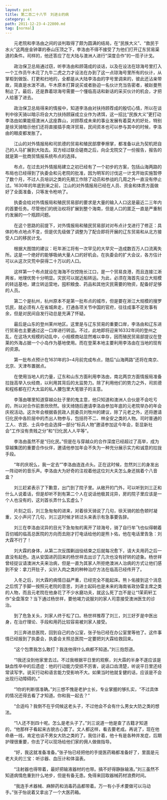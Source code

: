 ```yaml
---
layout: post
title: 第二百二十八节　刘进士的病
category: 4
path: 2011-12-23-4-22800.md
tag: [normal]
---
```


　　元老院和李洛由之间的谈判取得了颇为圆满的结局，在“民族大义”、“救民于水火”这两座金钟罩的泰山压顶之下，李洛由不得不接受了为他们打开辽东贸易渠道的条件。司样的，他还答应了在大陆与澳洲人进行“深度合作”的一揽子计戈。

　　政治保卫总局通过窃，听李洛由和顾蔼成的谈话，以及在设法在琼海号里打入一个工作员午木花了九牛二虎之力才设法在办到了这一点琼海号里所有的伙计，从掌柜到做饭、打更和扫地的，全都是从大陆李洛由的字号里调来的，彼此还沾亲带故，简直是水泼不进。午木原本打算说买或者胁迫一名伙计充当告密者，被赵曼熊制止了。最后，还是靠着琼海号需要一个懂临高话和新话的采买伙计的机会，才把人给塞了进去。

　　政治保卫总局得来的情报中，知道李洛由对扶持顾荐成的殷切心情，所以在谈判中徐天骑以暗示将会大力扶持顾寐成立业作为诱饵，这一招比“民族大义”更打动李洛由如果能搭澳洲人这座靠山，对顾荐成未来的事业发展有着莫大的好处，特别是徐天骑暗示他们还将直接插手南洋贸易，民间资本也可以参与其中的时候，李洛由的眼皮都发胀了。

　　江山的对外情报局和司凯德的贸易和殖民部摩拳擦掌，都准备以此为契机把自己的人马扩展到大陆去。双方经过联合磋商之后，向企戈院交了一份报告，报告的就是第一批商贸情报系统布点的选择。

　　布点，在过去对外情报局建立之初已经有了一个初步的方案，包括山海两路的布局也已经得到了执委会和元老院的批准，因为明军的讨伐这一计戈开始实施暂停了数个月，不过人员培训之类的先期工作除了动员和参战的几周之外一直没有停止过。1630年的年底到来之前，江山的对外情报局已经在人员、资金和体质方面做好了全面准备，只等发令枪响了。

　　执委会给对外情报局和殖民贸易部的要求是大量的输入人口这是最近二三年内的首要任务。尽管他们的统治权将扩展到整个海南，但是人口的匿乏一直是严重制约发展的一个瓶顾问题。

　　在这个思路的前提下，对外情报局和殖民贸易部对对布点计戈进行了修正：具体的布点地点不变，但是优先级做了调整为了配合即将开展的辽东贸易和从北方接受人口的移民计戈。

　　根据大图馆的建议：旺年淅江将有一次罕见的大早灾一造成数百万人口流离失所。这是一个绝好的能够吸纳大量人口的好机会。在执委会的扩大会议，各方估计可以从这次灾荒中获得二十万以的人口。

　　这样第一个布点就设在海海不仅控拖长江口，是一个贸易良港，而且连接江淅两省，地理优势十分明显。灾民可以就近船转运。为此，必须在海首先设立大规模的转运基地，建立转运营地，囤积粮食、药品和其他灾民需要的物资，配备好足够的人员。

　　第二个是杭州，杭州原本不是第一批布点的城市，但是要在淅江大规模的搜罗饥民，就必须有人在省城奔走，打通各项关节中国的官府，往往成事不足败事有余，但是对民间自发行动总是充满了怀疑。

　　最后是山东的登州莱州地区。这里是与辽东贸易的重要口岸，李洛由和辽东进行贸易也主要通过这一口岸进行转运。不过，此地即将迎来16332年间的登州之乱，在这场大规模的动乱中，小规模商站显然难以幸存，因而殖民贸易部提议在登莱的外海占据一个小岛作为基地使用。而在登莱本地主要利用李洛由在当地的现有的资源。

　　第一批布点预计在1631年的3~4月前完成布点，随后“山海两路”还将在南京、北京、天津布置据点。

　　在使用当地人的力量，辽东和山东方面利用李洛由，南北两京方面情报局准备拉拢高举入伙经商，以利用其背后的太监势力。除了利用他们的势力之外，司凯德和程栋都在打大太监的私人腰包里大笔银子的主意。

　　李落由哪里知道穿越众肚子里的鬼主意，他只知道和澳洲人合伙是不会吃亏的，所以对合作前景欣欣然。徐天绮随后邀请李洛由参加年底的元老院举办的年会庆祝活动。这次年会根据昏民政人民委员刘牧州的建议，除了元老之外，还将邀请归化民中各阶层中的杰出人物参与，包括符不二、林全安之类的人物。司时普通的工人、农民、士兵中也会选择一部分“标兵人物”邀请参加这今年会，彰显新社会“工作没有贵贱之分”和“归化民人人平等”。

　　李洛由虽然不是“归化民。”但是在与穿越众的合作深度已经超过了高举，成为穿越集团的重要合作伙伴，邀请他参加年会不失为一种充分展示实力和诚意的拉拢手段。

　　“年的庆祝么，我一定去“”李洛由连连点头。正在这时候，忽然刘三的身发出一阵动听的音乐声。李洛由大为好奇的注视着他这位刘大夫怎么身还揣着个八音盒？

　　刘三赶紧表示了下歉意，出门到了院子里。从敞开的门外，可以听到刘三正和什么人说着话，但是却听不到有第二个人在说话他极其诧异，房的院子里应该是一个人也没有的，这刘首长弄什么玄虚么？

　　片刻之后，刘三急匆匆的进来，对着徐天骑说了几句，徐天骑的脸色顿时凝重，又小声问了几句，刘三这时候才转过头来表示有急事要告辞。

　　刘三在李洛由诧异的目光下急匆匆的离开了琼海号，骑了自行牟飞也似得朝着百仞城的临高总医院的方向而去刚才打电话给他的是熊卜佑，他在电话里告急：刘大霖不行了！

　　刘大霖的身体，从第二次反围剿战役结束之后就每况愈下，请大夫用药之后一直没有起色。连从安国进药回来的杨世祥去出诊了几次也没有好转的迹象。杨世祥曾经捉议请澳洲大夫来治病，但是一直为其家人所拒绝澳洲人治病的方式让他们感到不安：拿刀开肚子，尖针入肉之类的种种治疗方法在临高已经传开了。

　　入冬之后，刘大霖的病情日益严重，已经完全不能起床。熊卜佑接到这个消息之后慌了手脚一按照元老院的意思，刘进士起码也是未来的海南省政协雷主席之类的人物，而且元老院在他身花了不少水磨功夫，就这么死了岂不是让“1茉莉轩工作”全盘落空？当下通过杨世祥，要他竭力说服刘的家人司意接受澳洲医生的诊治。

　　到了危急关头，刘家人终于松了口。杨世祥推荐了刘三，刘三好歹是中医出身，在治疗理论、手段和用药比较容易被刘家人接受。

　　刘三奔进总医院，回到自己的办公室，张子怡已经在办公室里等他了。这件事情已经报到了执委会，执委会关照总医院一定要把刘大霖给救回来。

　　“这个包票我怎么敢打？我连他得什么病都不知道。”刘三抱怨道。

　　“1我还没到他家里去过。不过我根据平日里的观察，刘大霖的半身不遂应该是缺血性卒中的后遗症：他的行动能力受损不厉害，说话口齿清楚，听说平日里还经常读写字。说买行动和语言能力受影响不大。如果当时他就复健的话，应该是不会出现行动障碍的。”

　　“1你的判断很准确。”刘三想不愧是老护士长，专业掌握的够扎实，“不过具体的情况还得去看了才知道。你和我一起去？”

　　“合适吗？我倒不在乎伺候这老头子，不过他会不会有什么男女大防之类的想法。

　　“1人还不到四十呢。怎么是老头子了。”刘三说道一他是查了古籍才知道的，“他那样子看起来古貌古心罢了。文人都这样，看去要老成。再说了，现在他命悬一线，肯定也谈不男女大防之类的了。我估计着，他十有是各种并发症，后期护理很重要，你去了可以现场给他们家的佣人做做指导。

　　“好，我这就准备准备。”张子怡已经把他的手提医药箱都准备好了，里面是元老大夫的三宝：听诊器、血压计和体温表。

　　“注射器也得带着，最好把输液器材的也带。搞不好得静脉输液。”刘三虽然不知道病情危重到什么地步，但是有备无患。免得来回取器械药材浪费时间。

　　“我连手术器械、麻醉药和消毒药品都带着。万一有小手术要做可以马动手。”张子怡说着又拿出了一个大医药箱。

